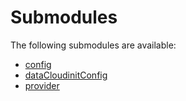 # Submodules <a name="Submodules" id="submodules"></a>

The following submodules are available:
- [config](./config.csharp.md)
- [dataCloudinitConfig](./dataCloudinitConfig.csharp.md)
- [provider](./provider.csharp.md)